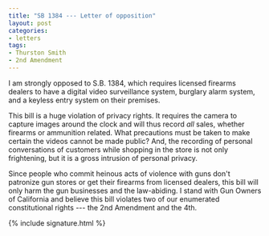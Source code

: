```yaml
---
title: "SB 1384 --- Letter of opposition"
layout: post
categories:
- letters
tags:
- Thurston Smith
- 2nd Amendment
---
```


I am strongly opposed to S.B. 1384, which requires licensed firearms dealers to have a digital video surveillance system, burglary alarm system, and a keyless entry system on their premises.

This bill is a huge violation of privacy rights. It requires the camera to capture images around the clock and will thus record *all* sales, whether firearms or ammunition related. What precautions must be taken to make certain the videos cannot be made public? And, the recording of personal conversations of customers while shopping in the store is not only frightening, but it is a gross intrusion of personal privacy.

Since people who commit heinous acts of violence with guns don't patronize gun stores or get their firearms from licensed dealers, this bill will only harm the gun businesses and the law-abiding. I stand with Gun Owners of California and believe this bill violates two of our enumerated constitutional rights --- the 2nd Amendment and the 4th.

{% include signature.html %}
